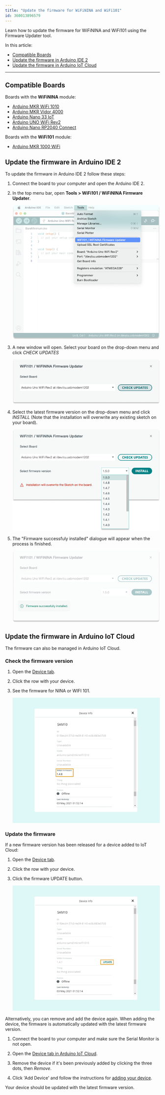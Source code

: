 ```yaml
---
title: "Update the firmware for WiFiNINA and WiFi101"
id: 360013896579
---
```


Learn how to update the firmware for WiFiNINA and WiFi101 using the Firmware Updater tool. 

In this article: 

* [Compatible Boards](#compatible-boards)
* [Update the firmware in Arduino IDE 2](#arduino-ide-2)
* [Update the firmware in Arduino IoT Cloud](#arduino-iot-cloud)

---

<a id="compatible-boards"></a>

## Compatible Boards

Boards with the **WiFiNINA** module:

* [Arduino MKR WiFi 1010](https://store.arduino.cc/arduino-mkr-wifi-1010)
* [Arduino MKR Vidor 4000](https://store.arduino.cc/arduino-mkr-vidor-4000)
* [Arduino Nano 33 IoT](https://store.arduino.cc/arduino-nano-33-iot)
* [Arduino UNO WiFi Rev2](https://store.arduino.cc/arduino-uno-wifi-rev2)
* [Arduino Nano RP2040 Connect](https://store.arduino.cc/collections/boards/products/arduino-nano-rp2040-connect)
  
Boards with the **WiFi101** module:

* [Arduino MKR 1000 WiFi](https://docs.arduino.cc/hardware/mkr-1000-wifi)

<a id="arduino-ide-2"></a>

## Update the firmware in Arduino IDE 2

To update the firmware in Arduino IDE 2 follow these steps:

1. Connect the board to your computer and open the Arduino IDE 2.
   
2. In the top menu bar, open **Tools > WiFi101 / WiFiNINA Firmware Updater**.

    ![Arduino IDE 2 with the WiFi101 / WiFiNINA Firmware Updater highlighetd under the Tools menu](img/firmware-updater-arduino-ide-2-menu-selection.png)

3. A new window will open. Select your board on the drop-down menu and click *CHECK UPDATES*

    ![WiFi101 / WiFiNINA Firmware Updater window displaying the board selection menu and the "check updates" button](img/firmware-updater-arduino-ide-2-check-updates.png)

4. Select the latest firmware version on the drop-down menu and click *INSTALL* (Note that the installation will overwrite any existing sketch on your board).

    ![WiFi101 / WiFiNINA Firmware Updater window displaying selected firmware version and the "install" button](img/firmware-updater-arduino-ide-2-select-board-install.png)

5. The "Firmware successfuly installed" dialogue will appear when the process is finished.  

    !["Firmware successfuly installed" message displaying on the WiFi101 / WiFiNINA Firmware Updater window](img/firmware-updater-arduino-ide-2-installation-successful.png)

<a id="arduino-iot-cloud">    

## Update the firmware in Arduino IoT Cloud

The firmware can also be managed in Arduino IoT Cloud.

### Check the firmware version

1. Open the [Device tab](https://create.arduino.cc/iot/devices).

2. Click the row with your device.

3. See the firmware for NINA or WIFI 101.

   ![Device Info](img/iot-cloud-device-info-fw-version.png)

### Update the firmware

If a new firmware version has been released for a device added to IoT Cloud:

1. Open the [Device tab](https://create.arduino.cc/iot/devices).

2. Click the row with your device.

3. Click the firmware UPDATE button.

   ![Device Info](img/iot-cloud-device-info-update.png)

Alternatively, you can remove and add the device again. When adding the device, the firmware is automatically updated with the latest firmware version.

1. Connect the board to your computer and make sure the Serial Monitor is not open.

2. Open the [Device tab in Arduino IoT Cloud](https://create.arduino.cc/iot/devices).

3. Remove the device if it's been previously added by clicking the three dots, then _Remove_.

4. Click 'Add Device' and follow the instructions for [adding your device](https://support.arduino.cc/hc/en-us/articles/360016495559-How-to-add-Arduino-devices-to-the-Arduino-IoT-cloud).

Your device should be updated with the latest firmware version.
